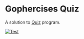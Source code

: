 # Gophercises Quiz

A solution to [Quiz](https://github.com/gophercises/quiz#exercise-1-quiz-game) program.

[![Test](https://github.com/nirav24/gophercises-quiz/actions/workflows/test.yml/badge.svg)](https://github.com/nirav24/gophercises-quiz/actions/workflows/test.yml)